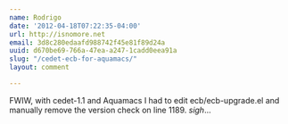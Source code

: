 ```yaml
---
name: Rodrigo
date: '2012-04-18T07:22:35-04:00'
url: http://isnomore.net
email: 3d8c280edaafd988742f45e81f89d24a
uuid: d670be69-766a-47ea-a247-1cadd0eea91a
slug: "/cedet-ecb-for-aquamacs/"
layout: comment

---
```


FWIW, with cedet-1.1 and Aquamacs I had to edit ecb/ecb-upgrade.el and manually remove the version check on line 1189. *sigh*...
